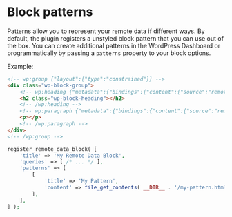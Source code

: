 # Block patterns

Patterns allow you to represent your remote data if different ways. By default, the plugin registers a unstyled block pattern that you can use out of the box. You can create additional patterns in the WordPress Dashboard or programmatically by passing a `patterns` property to your block options.

Example:

```html
<!-- wp:group {"layout":{"type":"constrained"}} -->
<div class="wp-block-group">
	<!-- wp:heading {"metadata":{"bindings":{"content":{"source":"remote-data/binding","args":{"field":"title"}}}}} -->
	<h2 class="wp-block-heading"></h2>
	<!-- /wp:heading -->
	<!-- wp:paragraph {"metadata":{"bindings":{"content":{"source":"remote-data/binding","args":{"field":"description"}}}}} -->
	<p></p>
	<!-- /wp:paragraph -->
</div>
<!-- /wp:group -->
```

```php
register_remote_data_block( [
	'title' => 'My Remote Data Block',
	'queries' => [ /* ... */ ],
	'patterns' => [
		[
			'title' => 'My Pattern',
			'content' => file_get_contents( __DIR__ . '/my-pattern.html' ),
		],
	],
] );
```
